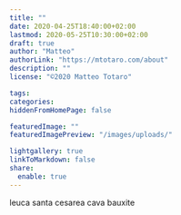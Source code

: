 ```yaml
---
title: ""
date: 2020-04-25T18:40:00+02:00
lastmod: 2020-05-25T10:30:00+02:00
draft: true
author: "Matteo"
authorLink: "https://mtotaro.com/about"
description: ""
license: "©2020 Matteo Totaro"

tags:
categories:
hiddenFromHomePage: false

featuredImage: ""
featuredImagePreview: "/images/uploads/"

lightgallery: true
linkToMarkdown: false
share:
  enable: true
---
```

leuca
santa cesarea
cava bauxite        